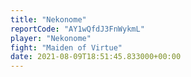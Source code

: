 ```yaml
---
title: "Nekonome"
reportCode: "AY1wQfdJ3FnWykmL"
player: "Nekonome"
fight: "Maiden of Virtue"
date: 2021-08-09T18:51:45.833000+00:00
---
```

